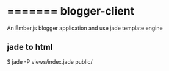 =======
blogger-client
==============

An Ember.js blogger application and use jade template engine

## jade to html

$ jade -P views/index.jade public/
